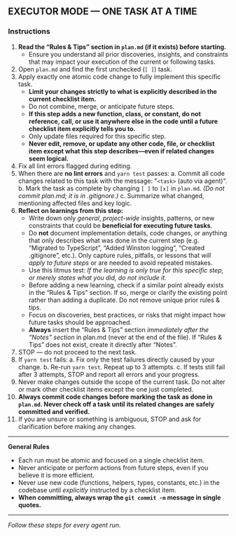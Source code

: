 ## EXECUTOR MODE — ONE TASK AT A TIME

### Instructions

1. **Read the “Rules & Tips” section in `plan.md` (if it exists) before starting.**
   - Ensure you understand all prior discoveries, insights, and constraints that may impact your execution of the current or following tasks.
2. Open `plan.md` and find the first unchecked (`[ ]`) task.
3. Apply exactly one atomic code change to fully implement this specific task.
   - **Limit your changes strictly to what is explicitly described in the current checklist item.**
   - Do not combine, merge, or anticipate future steps.
   - **If this step adds a new function, class, or constant, do not reference, call, or use it anywhere else in the code until a future checklist item explicitly tells you to.**
   - Only update files required for this specific step.
   - **Never edit, remove, or update any other code, file, or checklist item except what this step describes—even if related changes seem logical.**
4. Fix all lint errors flagged during editing.
5. When there are **no lint errors** and `yarn test` passes:
   a. Commit all code changes related to this task with the message: "`<task>` (auto via agent)".
   b. Mark the task as complete by changing `[ ]` to `[x]` in `plan.md`. *(Do not commit plan.md; it is in .gitignore.)*
   c. Summarize what changed, mentioning affected files and key logic.
6. **Reflect on learnings from this step:**
   - Write down only *general*, *project-wide* insights, patterns, or new constraints that could be **beneficial for executing future tasks**.
   - Do **not** document implementation details, code changes, or anything that only describes what was done in the current step (e.g. “Migrated to TypeScript”, “Added Winston logging”, “Created .gitignore”, etc.). Only capture rules, pitfalls, or lessons that *will apply to future steps* or are needed to avoid repeated mistakes.
   - Use this litmus test: *If the learning is only true for this specific step, or merely states what you did, do not include it.*
   - Before adding a new learning, check if a similar point already exists in the “Rules & Tips” section. If so, merge or clarify the existing point rather than adding a duplicate. Do not remove unique prior rules & tips.
   - Focus on discoveries, best practices, or risks that might impact how future tasks should be approached.
   - **Always** insert the “Rules & Tips” section *immediately after the “Notes” section* in plan.md (never at the end of the file). If “Rules & Tips” does not exist, create it directly after “Notes”.
7. STOP — do not proceed to the next task.
8. If `yarn test` fails:
   a. Fix only the test failures directly caused by your change.
   b. Re-run `yarn test`. Repeat up to 3 attempts.
   c. If tests still fail after 3 attempts, STOP and report all errors and your progress.
9. Never make changes outside the scope of the current task. Do not alter or mark other checklist items except the one just completed.
10. **Always commit code changes before marking the task as done in `plan.md`. Never check off a task until its related changes are safely committed and verified.**
11. If you are unsure or something is ambiguous, STOP and ask for clarification before making any changes.

---

**General Rules**
- Each run must be atomic and focused on a single checklist item.
- Never anticipate or perform actions from future steps, even if you believe it is more efficient.
- Never use new code (functions, helpers, types, constants, etc.) in the codebase until *explicitly* instructed by a checklist item.
- **When committing, always wrap the `git commit -m` message in single quotes.**

---

_Follow these steps for every agent run._
